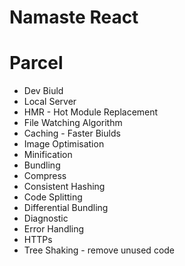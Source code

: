 # Namaste React 


# Parcel
- Dev Biuld
- Local Server
- HMR - Hot Module Replacement
- File Watching Algorithm
- Caching - Faster Biulds
- Image Optimisation
- Minification
- Bundling
- Compress
- Consistent Hashing
- Code Splitting
- Differential Bundling
- Diagnostic
- Error Handling
- HTTPs
- Tree Shaking - remove unused code
